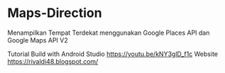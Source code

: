 # Maps-Direction
Menampilkan Tempat Terdekat menggunakan Google Places API dan Google Maps API V2

Tutorial Build with Android Studio https://youtu.be/kNY3glD_f1c
Website https://rivaldi48.blogspot.com/
